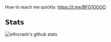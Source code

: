 How to reach me quickly: https://t.me/BFG1OOOO

## 𝗦𝘁𝗮𝘁𝘀

![elfocrash's github stats](https://github-readme-stats.vercel.app/api?username=NikolayPianikov&show_icons=true&theme=dracula)
